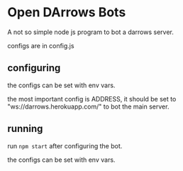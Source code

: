 # Open DArrows Bots

A not so simple node js program to bot a darrows server.

configs are in config.js

## configuring

the configs can be set with env vars.

the most important config is ADDRESS, it should be set to "ws://darrows.herokuapp.com/" to bot the main server.

## running

run ```npm start``` after configuring the bot.

the configs can be set with env vars.
